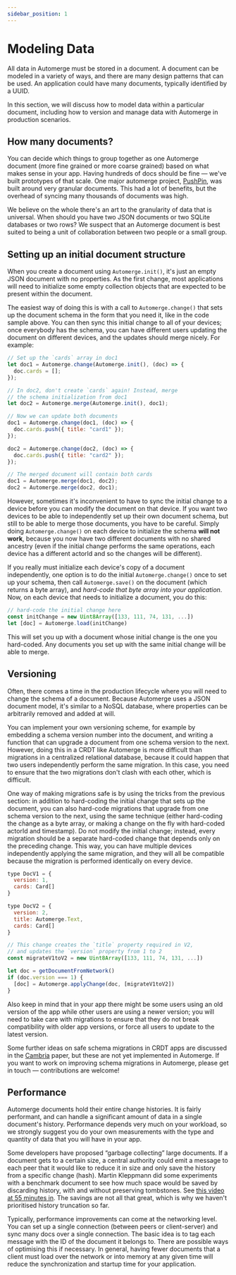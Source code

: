 ```yaml
---
sidebar_position: 1
---
```


# Modeling Data

All data in Automerge must be stored in a document. A document can be modeled in a variety of ways, and there are many design patterns that can be used. An application could have many documents, typically identified by a UUID.

In this section, we will discuss how to model data within a particular document, including how to version and manage data with Automerge in production scenarios.

## How many documents?

You can decide which things to group together as one Automerge document (more fine grained or more coarse grained) based on what makes sense in your app. Having hundreds of docs should be fine — we've built prototypes of that scale. One major automerge project, [PushPin](https://github.com/automerge/pushpin), was built around very granular documents. This had a lot of benefits, but the overhead of syncing many thousands of documents was high.

We believe on the whole there's an art to the granularity of data that is universal. When should you have two JSON documents or two SQLite databases or two rows? We suspect that an Automerge document is best suited to being a unit of collaboration between two people or a small group.

## Setting up an initial document structure

When you create a document using `Automerge.init()`, it's just an empty JSON document with no properties. As the first change, most applications will need to initialize some empty collection objects that are expected to be present within the document.

The easiest way of doing this is with a call to `Automerge.change()` that sets up the document schema in the form that you need it, like in the code sample above. You can then sync this initial change to all of your devices; once everybody has the schema, you can have different users updating the document on different devices, and the updates should merge nicely. For example:

```js
// Set up the `cards` array in doc1
let doc1 = Automerge.change(Automerge.init(), (doc) => {
  doc.cards = [];
});

// In doc2, don't create `cards` again! Instead, merge
// the schema initialization from doc1
let doc2 = Automerge.merge(Automerge.init(), doc1);

// Now we can update both documents
doc1 = Automerge.change(doc1, (doc) => {
  doc.cards.push({ title: "card1" });
});

doc2 = Automerge.change(doc2, (doc) => {
  doc.cards.push({ title: "card2" });
});

// The merged document will contain both cards
doc1 = Automerge.merge(doc1, doc2);
doc2 = Automerge.merge(doc2, doc1);
```

However, sometimes it's inconvenient to have to sync the initial change to a device before you can modify the document on that device. If you want two devices to be able to independently set up their own document schema, but still to be able to merge those documents, you have to be careful. Simply doing `Automerge.change()` on each device to initialize the schema **will not work**, because you now have two different documents with no shared ancestry (even if the initial change performs the same operations, each device has a different actorId and so the changes will be different).

If you really must initialize each device's copy of a document independently, one option is to do the initial `Automerge.change()` once to set up your schema, then call `Automerge.save()` on the document (which returns a byte array), and _hard-code that byte array into your application_. Now, on each device that needs to initialize a document, you do this:

```js
// hard-code the initial change here
const initChange = new Uint8Array([133, 111, 74, 131, ...])
let [doc] = Automerge.load(initChange)
```

This will set you up with a document whose initial change is the one you hard-coded. Any documents you set up with the same initial change will be able to merge.

## Versioning

Often, there comes a time in the production lifecycle where you will need to change the schema of a document. Because Automerge uses a JSON document model, it's similar to a NoSQL database, where properties can be arbitrarily removed and added at will.

You can implement your own versioning scheme, for example by embedding a schema version number into the document, and writing a function that can upgrade a document from one schema version to the next. However, doing this in a CRDT like Automerge is more difficult than migrations in a centralized relational database, because it could happen that two users independently perform the same migration. In this case, you need to ensure that the two migrations don't clash with each other, which is difficult.

One way of making migrations safe is by using the tricks from the previous section: in addition to hard-coding the initial change that sets up the document, you can also hard-code migrations that upgrade from one schema version to the next, using the same technique (either hard-coding the change as a byte array, or making a change on the fly with hard-coded actorId and timestamp). Do not modify the initial change; instead, every migration should be a separate hard-coded change that depends only on the preceding change. This way, you can have multiple devices independently applying the same migration, and they will all be compatible because the migration is performed identically on every device.

```js
type DocV1 = {
  version: 1,
  cards: Card[]
}

type DocV2 = {
  version: 2,
  title: Automerge.Text,
  cards: Card[]
}

// This change creates the `title` property required in V2,
// and updates the `version` property from 1 to 2
const migrateV1toV2 = new Uint8Array([133, 111, 74, 131, ...])

let doc = getDocumentFromNetwork()
if (doc.version === 1) {
  [doc] = Automerge.applyChange(doc, [migrateV1toV2])
}
```

Also keep in mind that in your app there might be some users using an old version of the app while other users are using a newer version; you will need to take care with migrations to ensure that they do not break compatibility with older app versions, or force all users to update to the latest version.

Some further ideas on safe schema migrations in CRDT apps are discussed in the [Cambria](https://www.inkandswitch.com/cambria) paper, but these are not yet implemented in Automerge. If you want to work on improving schema migrations in Automerge, please get in touch — contributions are welcome!

## Performance

Automerge documents hold their entire change histories. It is fairly performant, and can handle a significant amount of data in a single document's history. Performance depends very much on your workload, so we strongly suggest you do your own measurements with the type and quantity of data that you will have in your app.

Some developers have proposed “garbage collecting” large documents. If a document gets to a certain size, a central authority could emit a message to each peer that it would like to reduce it in size and only save the history from a specific change (hash). Martin Kleppmann did some experiments with a benchmark document to see how much space would be saved by discarding history, with and without preserving tombstones. See [this video at 55 minutes in](https://youtu.be/x7drE24geUw?t=3289). The savings are not all that great, which is why we haven't prioritised history truncation so far.

Typically, performance improvements can come at the networking level. You can set up a single connection (between peers or client-server) and sync many docs over a single connection. The basic idea is to tag each message with the ID of the document it belongs to. There are possible ways of optimising this if necessary. In general, having fewer documents that a client must load over the network or into memory at any given time will reduce the synchronization and startup time for your application.
